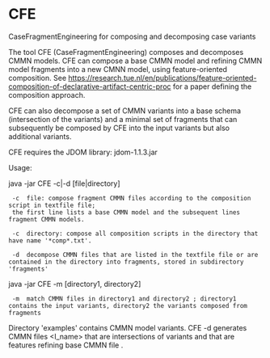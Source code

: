 # CFE
CaseFragmentEngineering for composing and decomposing case variants 

The tool CFE (CaseFragmentEngineering) composes and decomposes CMMN models. CFE can compose a base CMMN model and refining CMMN model fragments into a new CMNN model, using feature-oriented composition. See https://research.tue.nl/en/publications/feature-oriented-composition-of-declarative-artifact-centric-proc for a paper defining the composition approach.

CFE can also decompose a set of CMMN variants into a base schema (intersection of the variants) and a minimal set of fragments that can subsequently be composed by CFE into the input variants but also additional variants. 

CFE requires the JDOM library: jdom-1.1.3.jar


Usage:

java -jar CFE -c|-d  [file|directory]

	 -c	 file: compose fragment CMMN files according to the composition script in textfile file; 
	 the first line lists a base CMMN model and the subsequent lines fragment CMMN models.
	 
	 -c	 directory: compose all composition scripts in the directory that have name '*comp*.txt'.

	 -d	 decompose CMMN files that are listed in the textfile file or are contained in the directory into fragments, stored in subdirectory 'fragments'

java -jar CFE -m [directory1, directory2]

	 -m	 match CMMN files in directory1 and directory2 ; directory1 contains the input variants, directory2 the variants composed from fragments



Directory 'examples' contains CMMN model variants. CFE -d generates CMMN files <I_name> that are intersections of variants and <name-Fx> that are features refining base CMMN file <name>.
	 
